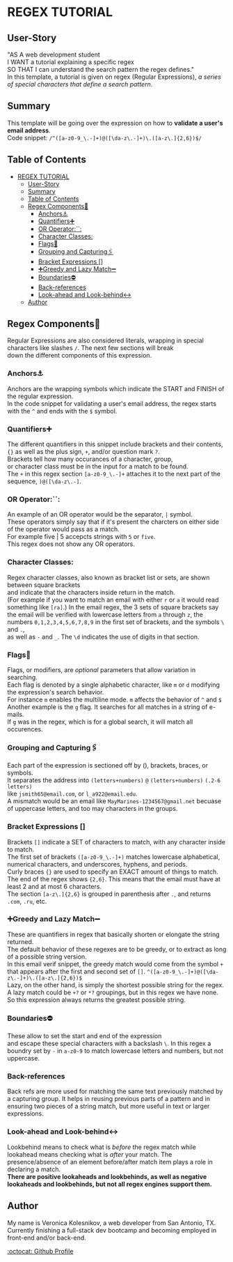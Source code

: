 # REGEX TUTORIAL
## User-Story
"AS A web development student <br>
I WANT a tutorial explaining a specific regex <br>
SO THAT I can understand the search pattern the regex defines."
<br>
In this template, a tutorial is given on regex (Regular Expressions),
 _a series of special characters that define a search pattern_. <br>


## Summary

This template will be going over the expression on how to **validate a user's email address**. <br>
Code snippet: `/^([a-z0-9_\.-]+)@([\da-z\.-]+)\.([a-z\.]{2,6})$/`
## Table of Contents

- [REGEX TUTORIAL](#regex-tutorial)
  - [User-Story](#user-story)
  - [Summary](#summary)
  - [Table of Contents](#table-of-contents)
  - [Regex Components:jigsaw:](#regex-componentsjigsaw)
    - [Anchors:anchor:](#anchorsanchor)
    - [Quantifiers:heavy_plus_sign:](#quantifiersheavy_plus_sign)
    - [OR Operator:``:](#or-operator)
    - [Character Classes:](#character-classes)
    - [Flags:triangular_flag_on_post:](#flagstriangular_flag_on_post)
    - [Grouping and Capturing:paperclips:](#grouping-and-capturingpaperclips)
    - [Bracket Expressions []](#bracket-expressions-)
    - [:heavy_plus_sign:Greedy and Lazy Match:heavy_minus_sign:](#heavy_plus_signgreedy-and-lazy-matchheavy_minus_sign)
    - [Boundaries:no_entry:](#boundariesno_entry)
    - [Back-references](#back-references)
    - [Look-ahead and Look-behind:left_right_arrow:](#look-ahead-and-look-behindleft_right_arrow)
  - [Author](#author)

## Regex Components:jigsaw:
Regular Expressions are also considered literals, wrapping in special characters like slashes `/`. The next few sections will break <br>
down the different components of this expression.
### Anchors:anchor:
Anchors are the wrapping symbols which indicate the START and FINISH of the regular expression. <br>
 In the code snippet for validating a user's email address, the regex starts with the `^` and ends with the `$` symbol. <br> 
### Quantifiers:heavy_plus_sign:
The different quantifiers in this snippet include brackets and their contents, `{}` as well as the plus sign, `+`, and/or question mark  `?`. <br>
Brackets tell how many occurances of a character, group, <br>
 or character class must be in the input for a match to be found. <br>
 The `+` in this regex section `[a-z0-9_\.-]+` attaches it to the next part of the sequence, `)@([\da-z\.-]`.
### OR Operator:``:
An example of an OR operator would be the separator, `|` symbol. <br>
 These operators simply say that if it's present the charcters on either side of the operator would pass as a match. <br>
  For example five | 5 accepcts strings with `5` or `five`. <br>
  This regex does not show any OR operators.
### Character Classes:
Regex character classes, also known as bracket list or sets, are shown between square brackets <br> and indicate that the characters inside return in the match. <br>
 (For example if you want to match an email with  either `r` or `a` it would read something like `[ra]`.) In the email regex, the 3 sets of square brackets say the email will be verified with lowercase letters from `a` through `z`, the numbers `0,1,2,3,4,5,6,7,8,9` in the first set of brackets, and the symbols `\` and `.`, <br>
 as well as `-` and `_`. The `\d` indicates the use of digits in that section.
### Flags:triangular_flag_on_post:
 Flags, or modifiers, are _optional_ parameters that allow variation in searching. <br>
  Each flag is denoted by a single alphabetic character, like `m` or `d` modifying the expression's search behavior. <br>
  For instance `m` enables the multiline mode. `m` affects the behavior of `^` and `$` <br>
  Another example is the `g` flag. It searches for all matches in a string of e-mails.<br>
  If `g` was in the regex, which is for a global search, it will match all occurences. <br>


### Grouping and Capturing:paperclips:
Each part of the expression is sectioned off by (), brackets, braces, or symbols. <br>
It separates the address into `(letters+numbers)` `@` `(letters+numbers)` `(.2-6 letters)` <br>
 like `jsmith65@email.com`, or `l_a922@email.edu`. <br>
 A mismatch would be an email like `MayMarines-1234567@gmail.net` becuase of uppercase letters, and too may characters in the groups.

### Bracket Expressions []
Brackets `[]` indicate a SET of characters to match, with any character inside to match. <br>
The first set of brackets `([a-z0-9_\.-]+)` matches lowercase alphabetical, numerical characters, and underscores, hyphens, and periods. <br>
Curly braces `{}` are used to specify an EXACT amount of things to match. <br>
The end of the regex shows `{2,6}`. This means that the email must have at least 2 and at most 6 characters. <br>
The section `[a-z\.]{2,6}` is grouped in parenthesis after `.`, and returns `.com`, `.ru`, etc.
### :heavy_plus_sign:Greedy and Lazy Match:heavy_minus_sign:
These are quantifiers in  regex that basically shorten or elongate the string returned. <br>
The default behavior of these regexes are to be greedy, or to extract as long of a possible string version. <br> 
In this email verif snippet, the greedy match would come from the symbol `+` that appears after the first and second set of `[]`.
`^([a-z0-9_\.-]+)@([\da-z\.-]+)\.([a-z\.]{2,6})$` <br>
Lazy, on the other hand, is simply the shortest possible string for the regex. <br>
 A lazy match could be `+?` or `*?` groupings, but in this regex we have none. <br> 
So this expression always returns the greatest possible string.
### Boundaries:no_entry:
These allow to set the start and end of the expression <br> and escape these special characters with a backslash `\`. In this regex a boundry set by `-` in `a-z0-9` to match lowercase letters and numbers, but not uppercase.
### Back-references
Back refs are more used for matching the same text previously matched by a capturing group. It helps in reusing previous parts of a pattern and in ensuring two pieces of a string match, but more useful in text or larger expressions.
### Look-ahead and Look-behind:left_right_arrow:
Lookbehind means to check what is _before_ the regex match while lookahead means checking what is _after_ your match. The presence/absence of an element before/after match item plays a role in declaring a match. <br>
**There are positive lookaheads and lookbehinds, as well as negative lookaheads and lookbehinds, but not all regex engines support them.**

## Author

 My name is Veronica Kolesnikov, a web developer from San Antonio, TX.<br>
 Currently finishing a full-stack dev bootcamp and becoming employed in front-end and/or back-end.<br>

[:octocat: Github Profile](https://github.com/verokoles)
